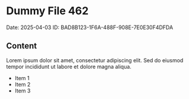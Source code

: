 # Dummy File 462

Date: 2025-04-03
ID: BAD8B123-1F6A-488F-908E-7E0E30F4DFDA

## Content

Lorem ipsum dolor sit amet, consectetur adipiscing elit.
Sed do eiusmod tempor incididunt ut labore et dolore magna aliqua.

* Item 1
* Item 2
* Item 3
